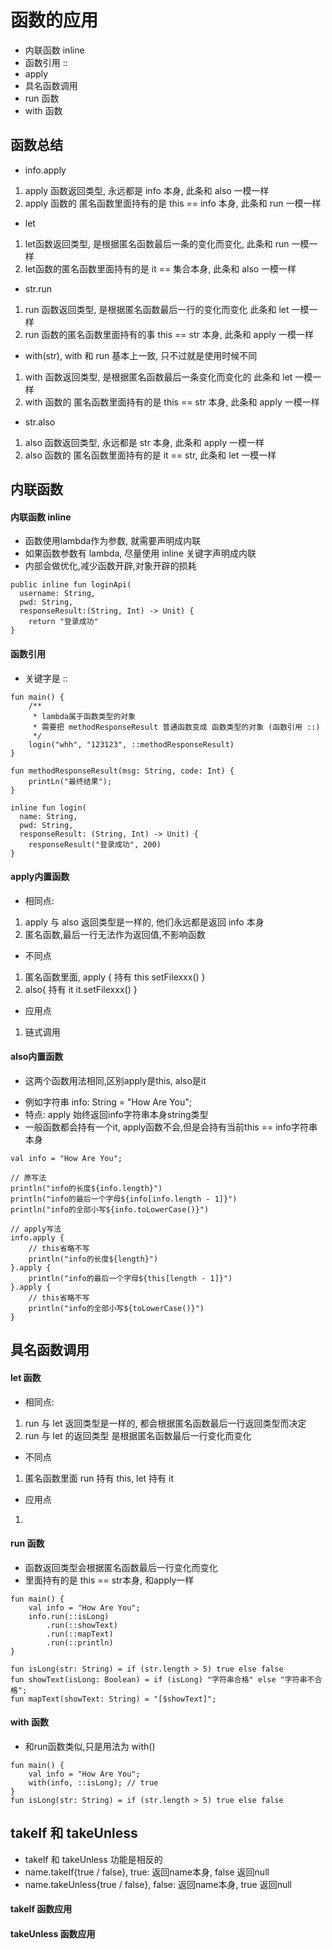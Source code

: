 # 函数的应用
- 内联函数 inline
- 函数引用 ::
- apply
- 具名函数调用
- run 函数
- with 函数

## 函数总结
- info.apply
1. apply 函数返回类型, 永远都是 info 本身, 此条和 also 一模一样
2. apply 函数的 匿名函数里面持有的是 this == info 本身, 此条和 run 一模一样
- let
1. let函数返回类型, 是根据匿名函数最后一条的变化而变化, 此条和 run 一模一样
2. let函数的匿名函数里面持有的是 it == 集合本身, 此条和 also 一模一样
- str.run
1. run 函数返回类型, 是根据匿名函数最后一行的变化而变化 此条和 let 一模一样
2. run 函数的匿名函数里面持有的事 this == str 本身, 此条和 apply 一模一样
- with(str), with 和 run 基本上一致, 只不过就是使用时候不同
1. with 函数返回类型, 是根据匿名函数最后一条变化而变化的 此条和 let 一模一样
2. with 函数的 匿名函数里面持有的是 this == str 本身, 此条和 apply 一模一样
- str.also
1. also 函数返回类型, 永远都是 str 本身, 此条和 apply 一模一样
2. also 函数的 匿名函数里面持有的是 it == str, 此条和 let 一模一样

## 内联函数
#### 内联函数 inline
- 函数使用lambda作为参数, 就需要声明成内联
- 如果函数参数有 lambda, 尽量使用 inline 关键字声明成内联
- 内部会做优化,减少函数开辟,对象开辟的损耗
```
public inline fun loginApi(
  username: String,
  pwd: String,
  responseResult:(String, Int) -> Unit) {
    return "登录成功"
}
```

#### 函数引用
- 关键字是 ::
```
fun main() {
    /**
     * lambda属于函数类型的对象
     * 需要把 methodResponseResult 普通函数变成 函数类型的对象 (函数引用 ::)
     */
    login("whh", "123123", ::methodResponseResult)
}

fun methodResponseResult(msg: String, code: Int) {
    printLn("最终结果");
}

inline fun login(
  name: String,
  pwd: String,
  responseResult: (String, Int) -> Unit) {
    responseResult("登录成功", 200)
}
```

#### apply内置函数
- 相同点:
1. apply 与 also 返回类型是一样的, 他们永远都是返回 info 本身
2. 匿名函数,最后一行无法作为返回值,不影响函数 
- 不同点
1. 匿名函数里面, apply { 持有 this setFilexxx() }
2. also{ 持有 it it.setFilexxx() }
- 应用点
1. 链式调用
#### also内置函数
- 这两个函数用法相同,区别apply是this, also是it

* 例如字符串 info: String = "How Are You";
* 特点: apply 始终返回info字符串本身string类型
* 一般函数都会持有一个it, apply函数不会,但是会持有当前this == info字符串本身
```
val info = "How Are You";

// 原写法
println("info的长度${info.length}")
println("info的最后一个字母${info[info.length - 1]}")
println("info的全部小写${info.toLowerCase()}")

// apply写法
info.apply {
    // this省略不写
    println("info的长度${length}")
}.apply {
    println("info的最后一个字母${this[length - 1]}")
}.apply {
    // this省略不写
    println("info的全部小写${toLowerCase()}")
}
```

## 具名函数调用 

#### let 函数
- 相同点:
1. run 与 let 返回类型是一样的, 都会根据匿名函数最后一行返回类型而决定
2. run 与 let 的返回类型 是根据匿名函数最后一行变化而变化
- 不同点
1. 匿名函数里面 run 持有 this, let 持有 it
- 应用点
1. 
#### run 函数
* 函数返回类型会根据匿名函数最后一行变化而变化
* 里面持有的是 this == str本身, 和apply一样
```
fun main() {
    val info = "How Are You";
    info.run(::isLong)
        .run(::showText)
        .run(::mapText)
        .run(::println)
}

fun isLong(str: String) = if (str.length > 5) true else false
fun showText(isLong: Boolean) = if (isLong) "字符串合格" else "字符串不合格";
fun mapText(showText: String) = "[$showText]";
```

#### with 函数
- 和run函数类似,只是用法为 with()

```
fun main() {
    val info = "How Are You";
    with(info, ::isLong); // true
}
fun isLong(str: String) = if (str.length > 5) true else false

```

## takeIf 和 takeUnless

- takeIf 和 takeUnless 功能是相反的
- name.takeIf{true / false}, true: 返回name本身, false 返回null
- name.takeUnless{true / false}, false: 返回name本身, true 返回null

#### takeIf 函数应用

#### takeUnless 函数应用

